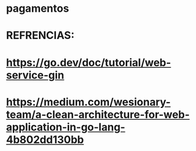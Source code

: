 # pagamentos

# REFRENCIAS:
# https://go.dev/doc/tutorial/web-service-gin
# https://medium.com/wesionary-team/a-clean-architecture-for-web-application-in-go-lang-4b802dd130bb
